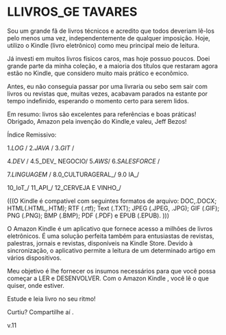 # LLIVROS_GE TAVARES 

Sou um grande fã de livros técnicos e acredito que todos deveriam lê-los pelo menos uma vez, 
independentemente de qualquer imposição. Hoje, utilizo o Kindle (livro eletrônico) como meu principal meio de leitura.

Já investi em muitos livros físicos caros, mas hoje possuo poucos. Doei grande parte da minha coleção, e a maioria dos títulos que restaram agora estão no Kindle, que considero muito mais prático e econômico.

Antes, eu não conseguia passar por uma livraria ou sebo sem sair com livros ou revistas que, muitas vezes, acabavam parados na estante por tempo indefinido, esperando o momento certo para serem lidos.

Em resumo: livros são excelentes para referências e boas práticas! Obrigado, Amazon pela invenção do Kindle,e valeu, Jeff Bezos! 


Índice Remissivo:

1._LOG_   /
2._JAVA_  /
3._GIT_  /

4._DEV_ /
4.5_DEV_ NEGOCIO/
5._AWS_/
6._SALESFORCE_ / 

7._LINGUAGEM_ /
8.0_CULTURAGERAL_/
9.0 IA_/

10_IoT_/
11_API_/
12_CERVEJA E VINHO_/




(((O Kindle é compatível com seguintes formatos de arquivo: 
DOC,.DOCX; HTML(.HTML,.HTM); RTF (.rtf); Text (.TXT); JPEG (.JPEG, .JPG); GIF (.GIF); PNG (.PNG); BMP (.BMP); PDF (.PDF) e EPUB (.EPUB).
)))

O Amazon Kindle é um aplicativo que fornece acesso a milhões de livros eletrônicos. 
É uma solução perfeita também para entusiastas de revistas, palestras, jornais e revistas, disponíveis na Kindle Store.
Devido à sincronização, o aplicativo permite a leitura de um determinado artigo em vários dispositivos.


Meu objetivo é lhe fornecer os insumos necessários para que você possa começar a LER e DESENVOLVER.
Com o Amazon Kindle , você lê o que quiser, onde estiver.

Estude e leia livro no seu ritmo! 

Curtiu? Compartilhe aí .

v.11
